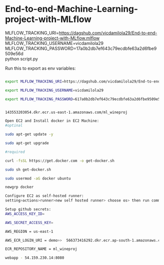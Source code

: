 # End-to-end-Machine-Learning-project-with-MLflow

MLFLOW_TRACKING_URI=https://dagshub.com/vicdamilola29/End-to-end-Machine-Learning-project-with-MLflow.mlflow \
MLFLOW_TRACKING_USERNAME=vicdamilola29 \
MLFLOW_TRACKING_PASSWORD=17a0b2db7ef643c79ecdbfe63a2d6fbe9509e56d \
python script.py


Run this to export as env variables:

```bash

export MLFLOW_TRACKING_URI=https://dagshub.com/vicdamilola29/End-to-end-Machine-Learning-project-with-MLflow.mlflow

export MLFLOW_TRACKING_USERNAME=vicdamilola29 

export MLFLOW_TRACKING_PASSWORD=617a0b2db7ef643c79ecdbfe63a2d6fbe9509e56d


143553203054.dkr.ecr.us-east-1.amazonaws.com/ml_wineproj

Open EC2 and Install docker in EC2 Machine:
#optinal

sudo apt-get update -y

sudo apt-get upgrade

#required

curl -fsSL https://get.docker.com -o get-docker.sh

sudo sh get-docker.sh

sudo usermod -aG docker ubuntu

newgrp docker

Configure EC2 as self-hosted runner:
setting>actions>runner>new self hosted runner> choose os> then run command one by one

Setup github secrets:
AWS_ACCESS_KEY_ID=

AWS_SECRET_ACCESS_KEY=

AWS_REGION = us-east-1

AWS_ECR_LOGIN_URI = demo>>  566373416292.dkr.ecr.ap-south-1.amazonaws.com

ECR_REPOSITORY_NAME = ml_wineproj

webapp - 54.159.230.14:8080
